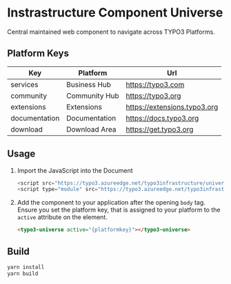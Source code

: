 # Instrastructure Component Universe

Central maintained web component to navigate across TYPO3 Platforms.

## Platform Keys

| Key             | Platform          | Url                            |
|-----------------|-------------------|--------------------------------|
| services        | Business Hub      | https://typo3.com              |
| community       | Community Hub     | https://typo3.org              |
| extensions      | Extensions        | https://extensions.typo3.org   |
| documentation   | Documentation     | https://docs.typo3.org         |
| download        | Download Area     | https://get.typo3.org          |

## Usage

1. Import the JavaScript into the Document

    ```javascript
    <script src="https://typo3.azureedge.net/typo3infrastructure/universe/dist/webcomponents-loader.js"></script>
    <script type="module" src="https://typo3.azureedge.net/typo3infrastructure/universe/dist/typo3-universe.js"></script>
    ```

2.  Add the component to your application after the opening `body` tag.
    Ensure you set the platform key, that is assigned to your platform
    to the `active` attribute on the element.

    ```html
    <typo3-universe active="{platformkey}"></typo3-universe>
    ```

## Build

```bash
yarn install
yarn build
```

